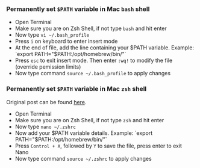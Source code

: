 ### Permanently set `$PATH` variable in Mac `bash` shell

- Open Terminal
- Make sure you are on Zsh Shell, if not type `bash` and hit enter
- Now type `vi ~/.bash_profile`
- Press `i` on keyboard to enter insert mode
- At the end of file, add the line containing your $PATH variable. Example: `export PATH="$PATH:/opt/homebrew/bin/"`
- Press `esc` to exit insert mode. Then enter `:wq!` to modify the file (override pemission limits)
- Now type command `source ~/.bash_profile` to apply changes

### Permanently set `$PATH` variable in Mac `zsh` shell

Original post can be found [here](https://code2care.org/pages/permanently-set-path-variable-in-mac-zsh-shell).

- Open Terminal
- Make sure you are on Zsh Shell, if not type `zsh` and hit enter
- Now type `nano ~/.zshrc`
- Now add your $PATH variable details. Example: `export PATH="$PATH:/opt/homebrew/bin/"`
- Press `Control + X`, followed by `Y` to save the file, press enter to exit Nano
- Now type command `source ~/.zshrc` to apply changes

